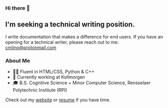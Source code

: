 ### Hi there 👋

<!--
**cmlino/cmlino** is a ✨ _special_ ✨ repository because its `README.md` (this file) appears on your GitHub profile.

Here are some ideas to get you started:

- 🔭 I’m currently working on ...
- 🌱 I’m currently learning ...
- 👯 I’m looking to collaborate on ...
- 🤔 I’m looking for help with ...
- 💬 Ask me about ...
- 📫 How to reach me: ...
- 😄 Pronouns: ...
- ⚡ Fun fact: ...
-->

## I'm seeking a technical writing position.
I write documentation that makes a difference for end users. If you have an opening for a technical writer, please reach out to me: cmlino@protonmail.com

### About Me
* 👩‍💻 Fluent in HTML/CSS, Python & C++
* 🧠 Currently working at Kollmorgen
* 🎓 B.S. Cognitive Science + Minor Computer Science, Rensselaer Polytechnic Institute (RPI)

Check out my [website](https://cmlino.github.io/) or [resume](https://cmlino.github.io/pdf/resume.pdf) if you have time. 
